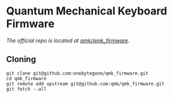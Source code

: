 # Quantum Mechanical Keyboard Firmware

_The official repo is located at [qmk/qmk_firmware](https://github.com/qmk/qmk_firmware)._

## Cloning

```
git clone git@github.com:onebytegone/qmk_firmware.git
cd qmk_firmware
git remote add upstream git@github.com:qmk/qmk_firmware.git
git fetch --all
```
